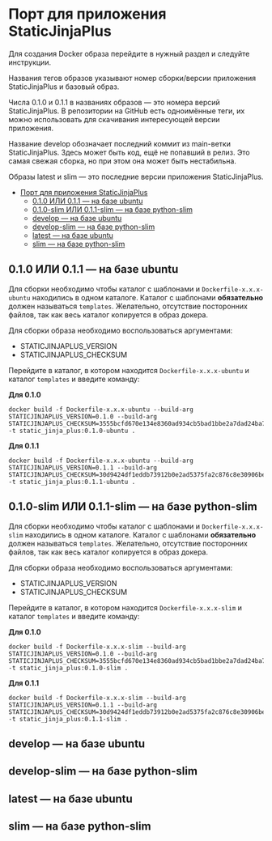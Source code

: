 # Порт для приложения StaticJinjaPlus

Для создания Docker образа перейдите в нужный раздел и следуйте инструкции.

Названия тегов образов указывают номер сборки/версии приложения StaticJinjaPlus и базовый образ.

Числа 0.1.0 и 0.1.1 в названиях образов — это номера версий StaticJinjaPlus. В репозитории на GitHub есть одноимённые
теги, их можно использовать для скачивания интересующей версии приложения.

Название develop обозначает последний коммит из main-ветки StaticJinjaPlus. Здесь может быть код, ещё не попавший в
релиз. Это самая свежая сборка, но при этом она может быть нестабильна.

Образы latest и slim — это последние версии приложения StaticJinjaPlus.

<!-- TOC -->

* [Порт для приложения StaticJinjaPlus](#порт-для-приложения-staticjinjaplus)
    * [0.1.0 ИЛИ 0.1.1 — на базе ubuntu](#010-или-011--на-базе-ubuntu)
    * [0.1.0-slim ИЛИ 0.1.1-slim — на базе python-slim](#010-slim-или-011-slim--на-базе-python-slim)
    * [develop — на базе ubuntu](#develop--на-базе-ubuntu)
    * [develop-slim — на базе python-slim](#develop-slim--на-базе-python-slim)
    * [latest — на базе ubuntu](#latest--на-базе-ubuntu)
    * [slim — на базе python-slim](#slim--на-базе-python-slim)

<!-- TOC -->

## 0.1.0 ИЛИ 0.1.1 — на базе ubuntu

Для сборки необходимо чтобы каталог с шаблонами и `Dockerfile-x.x.x-ubuntu` находились в одном каталоге. Каталог с
шаблонами **обязательно** должен называться `templates`. Желательно, отсутствие посторонних файлов, так как весь каталог
копируется в образ докера.

Для сборки образа необходимо воспользоваться аргументами:

* STATICJINJAPLUS_VERSION
* STATICJINJAPLUS_CHECKSUM

Перейдите в каталог, в котором находится `Dockerfile-x.x.x-ubuntu` и каталог `templates` и введите команду:

**Для 0.1.0**

```shell
docker build -f Dockerfile-x.x.x-ubuntu --build-arg STATICJINJAPLUS_VERSION=0.1.0 --build-arg STATICJINJAPLUS_CHECKSUM=3555bcfd670e134e8360ad934cb5bad1bbe2a7dad24ba7cafa0a3bb8b23c6444 -t static_jinja_plus:0.1.0-ubuntu .

```

**Для 0.1.1**

```shell
docker build -f Dockerfile-x.x.x-ubuntu --build-arg STATICJINJAPLUS_VERSION=0.1.1 --build-arg STATICJINJAPLUS_CHECKSUM=30d9424df1eddb73912b0e2ad5375fa2c876c8e30906bec91952dfb75dcf220b -t static_jinja_plus:0.1.1-ubuntu .

```

## 0.1.0-slim ИЛИ 0.1.1-slim — на базе python-slim

Для сборки необходимо чтобы каталог с шаблонами и `Dockerfile-x.x.x-slim` находились в одном каталоге. Каталог с
шаблонами **обязательно** должен называться `templates`. Желательно, отсутствие посторонних файлов, так как весь каталог
копируется в образ докера.

Для сборки образа необходимо воспользоваться аргументами:

* STATICJINJAPLUS_VERSION
* STATICJINJAPLUS_CHECKSUM

Перейдите в каталог, в котором находится `Dockerfile-x.x.x-slim` и каталог `templates` и введите команду:

**Для 0.1.0**

```shell
docker build -f Dockerfile-x.x.x-slim --build-arg STATICJINJAPLUS_VERSION=0.1.0 --build-arg STATICJINJAPLUS_CHECKSUM=3555bcfd670e134e8360ad934cb5bad1bbe2a7dad24ba7cafa0a3bb8b23c6444 -t static_jinja_plus:0.1.0-slim .

```

**Для 0.1.1**

```shell
docker build -f Dockerfile-x.x.x-slim --build-arg STATICJINJAPLUS_VERSION=0.1.1 --build-arg STATICJINJAPLUS_CHECKSUM=30d9424df1eddb73912b0e2ad5375fa2c876c8e30906bec91952dfb75dcf220b -t static_jinja_plus:0.1.1-slim .
```

## develop — на базе ubuntu

## develop-slim — на базе python-slim

## latest — на базе ubuntu

## slim — на базе python-slim